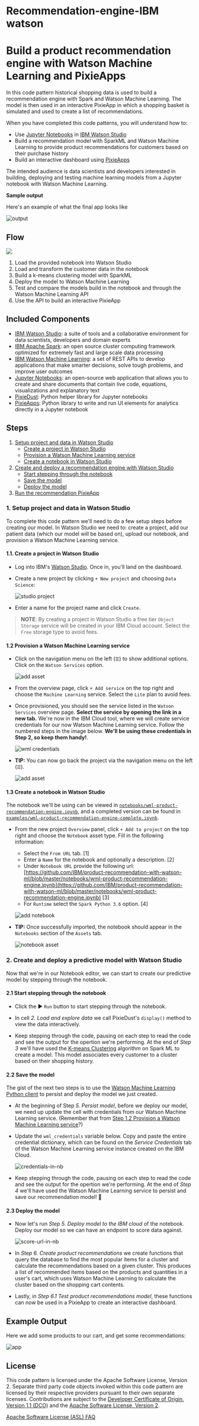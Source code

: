 # Recommendation-engine-IBM watson
 
# Build a product recommendation engine with Watson Machine Learning and PixieApps

In this code pattern historical shopping data is used to build a recommendation engine with Spark and Watson Machine Learning. The model is then used in an interactive PixieApp in which a shopping basket is simulated and used to create a list of recommendations.

When you have completed this code patterns, you will understand how to:

* Use [Jupyter Notebooks](https://jupyter.org/) in [IBM Watson Studio](https://dataplatform.cloud.ibm.com/)
* Build a recommendation model with SparkML and Watson Machine Learning to provide product recommendations for customers based on their purchase history
* Build an interactive dashboard using [PixieApps](https://pixiedust.github.io/pixiedust/pixieapps.html)

The intended audience is data scientists and developers interested in building, deploying and testing machine learning models from a Jupyter notebook with Watson Machine Learning.

**Sample output**

Here's an example of what the final app looks like

![output](doc/source/images/product_recommendation_app.png)

## Flow

![](doc/source/images/architecture.png)

1. Load the provided notebook into Watson Studio
1. Load and transform the customer data in the notebook
1. Build a k-means clustering model with SparkML
1. Deploy the model to Watson Machine Learning
1. Test and compare the models build in the notebook and through the Watson Machine Learning API
1. Use the API to build an interactive PixieApp

## Included Components

* [IBM Watson Studio](https://cloud.ibm.com/catalog/services/watson-studio): a suite of tools and a collaborative environment for data scientists, developers and domain experts
* [IBM Apache Spark](https://cloud.ibm.com/catalog/services/apache-spark): an open source cluster computing framework optimized for extremely fast and large scale data processing
* [IBM Watson Machine Learning](https://cloud.ibm.com/catalog/services/machine-learning): a set of REST APIs to develop applications that make smarter decisions, solve tough problems, and improve user outcomes
* [Jupyter Notebooks](https://jupyter.org/): an open-source web application that allows you to create and share documents that contain live code, equations, visualizations and explanatory text
* [PixieDust](https://pixiedust.github.io/pixiedust/): Python helper library for Jupyter notebooks
* [PixieApps](https://pixiedust.github.io/pixiedust/pixieapps.html): Python library to write and run UI elements for analytics directly in a Jupyter notebook

## Steps

1. [Setup project and data in Watson Studio](#1-setup-project-and-data-in-watson-studio)
   * [Create a project in Watson Studio](#11-create-a-project-in-watson-studio)
   * [Provision a Watson Machine Learning service](#12-provision-a-watson-machine-learning-service)
   * [Create a notebook in Watson Studio](#13-create-a-notebook-in-watson-studio)
1. [Create and deploy a recommendation engine with Watson Studio](#2-create-and-deploy-a-recommendation-engine-with-watson-studio)
   * [Start stepping through the notebook](#21-start-stepping-through-the-notebook)
   * [Save the model](#22-save-the-model)
   * [Deploy the model](#23-deploy-the-model)
1. [Run the recommendation PixieApp](#3-run-the-recommendation-pixieapp)

### 1. Setup project and data in Watson Studio

To complete this code pattern we'll need to do a few setup steps before creating our model. In Watson Studio we need to: create a project, add our patient data (which our model will be based on), upload our notebook, and provision a Watson Machine Learning service.

#### 1.1. Create a project in Watson Studio

* Log into IBM's [Watson Studio](https://dataplatform.cloud.ibm.com). Once in, you'll land on the dashboard.

* Create a new project by clicking `+ New project` and choosing `Data Science`:

  ![studio project](https://raw.githubusercontent.com/IBM/pattern-utils/master/watson-studio/new-project-data-science.png)

* Enter a name for the project name and click `Create`.

> **NOTE**: By creating a project in Watson Studio a free tier `Object Storage` service will be created in your IBM Cloud account. Select the `Free` storage type to avoid fees.

#### 1.2 Provision a Watson Machine Learning service

* Click on the navigation menu on the left (`☰`) to show additional options. Click on the `Watson Services` option.

   ![add asset](https://github.com/IBM/pattern-utils/raw/master/watson-studio/hamburger-menu-watson.png)

* From the overview page, click `+ Add service` on the top right and choose the `Machine Learning` service. Select the `Lite` plan to avoid fees.

* Once provisioned, you should see the service listed in the `Watson Services` overview page. **Select the service by opening the link in a new tab.**  We're now in the IBM Cloud tool, where we will create service credentials for our now Watson Machine Learning service. Follow the numbered steps in the image below. **We'll be using these credentials in Step 2, so keep them handy!**.

   ![wml credentials](https://github.com/IBM/pattern-utils/raw/master/watson-studio/credentials-wml.png)

* **TIP:** You can now go back the project via the navigation menu on the left (`☰`).

   ![add asset](https://github.com/IBM/pattern-utils/raw/master/watson-studio/hamburger-menu-project.png)

#### 1.3 Create a notebook in Watson Studio

The notebook we'll be using can be viewed in [`notebooks/wml-product-recommendation-engine.ipynb`](notebooks/wml-product-recommendation-engine.ipynb), and a completed version can be found in [`examples/wml-product-recommendation-engine-complete.ipynb`](examples/wml-product-recommendation-engine-complete.ipynb).

* From the new project `Overview` panel, click `+ Add to project` on the top right and choose the `Notebook` asset type. Fill in the following information:

  * Select the `From URL` tab. [1]
  * Enter a `Name` for the notebook and optionally a description. [2]
  * Under `Notebook URL` provide the following url: [https://github.com/IBM/product-recommendation-with-watson-ml/blob/master/notebooks/wml-product-recommendation-engine.ipynb](https://github.com/IBM/product-recommendation-with-watson-ml/blob/master/notebooks/wml-product-recommendation-engine.ipynb) [3]
  * For `Runtime` select the `Spark Python 3.6` option. [4]

  ![add notebook](https://github.com/IBM/pattern-utils/raw/master/watson-studio/notebook-create-url-spark-py36.png)

* **TIP:** Once successfully imported, the notebook should appear in the `Notebooks` section of the `Assets` tab.

  ![notebook asset](doc/source/images/notebook-asset.png)

### 2. Create and deploy a predictive model with Watson Studio

Now that we're in our Notebook editor, we can start to create our predictive model by stepping through the notebook.

#### 2.1 Start stepping through the notebook

* Click the &#9654; `Run` button to start stepping through the notebook.

* In cell *2. Load and explore data* we call PixieDust's `display()` method to view the data interactively.

* Keep stepping through the code, pausing on each step to read the code and see the output for the opertion we're performing. At the end of *Step 3* we'll have used the [K-means Clustering](https://spark.apache.org/docs/latest/ml-clustering.html#k-means) algorithm on Spark ML to create a model. This model associates every customer to a cluster based on their shopping history.

#### 2.2 Save the model

The gist of the next two steps is to use the [Watson Machine Learning Python client](https://wml-api-pyclient.mybluemix.net/) to persist and deploy the model we just created.

* At the beginning of Step *5. Persist model*, before we deploy our model, we need up update the cell with credentials from our Watson Machine Learning service. (Remember that from [Step 1.2 Provision a Watson Machine Learning service](#12-provision-a-watson-machine-learning-service)?)

* Update the `wml_credentials` variable below. Copy and paste the entire credential dictionary, which can be found on the _Service Credentials_ tab of the Watson Machine Learning service instance created on the IBM Cloud.

   ![credentials-in-nb](doc/source/images/credentials-in-nb.png)

* Keep stepping through the code, pausing on each step to read the code and see the output for the opertion we're performing. At the end of *Step 4* we'll have used the Watson Machine Learning service to persist and save our recommendation model! :tada:

#### 2.3 Deploy the model

* Now let's run *Step 5. Deploy model to the IBM cloud* of the notebook. Deploy our model so we can have an endpoint to score data against.

  ![score-url-in-nb](doc/source/images/score-url-in-nb.png)

* In *Step 6. Create product recommendations* we create functions that query the database to find the most popular items for a cluster and calculate the recommendations based on a given cluster. This produces a list of recommended items based on the products and quantities in a user's cart, which uses Watson Machine Learning to calculate the cluster based on the shopping cart contents.

* Lastly, in *Step 6.1 Test product recommendations model*, these functions can now be used in a PixieApp to create an interactive dashboard.

## Example Output

Here we add some products to our cart, and get some recommendations:

![app](doc/source/images/product_recommendation_app.png)

## License

This code pattern is licensed under the Apache Software License, Version 2.  Separate third party code objects invoked within this code pattern are licensed by their respective providers pursuant to their own separate licenses. Contributions are subject to the [Developer Certificate of Origin, Version 1.1 (DCO)](https://developercertificate.org/) and the [Apache Software License, Version 2](https://www.apache.org/licenses/LICENSE-2.0.txt).

[Apache Software License (ASL) FAQ](https://www.apache.org/foundation/license-faq.html#WhatDoesItMEAN)
